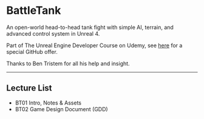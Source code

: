 # BattleTank
An open-world head-to-head tank fight with simple AI, terrain, and advanced control system in Unreal 4.

Part of The Unreal Engine Developer Course on Udemy, see [here](https://www.udemy.com/unrealcourse?couponCode=GitHubSpecial) for a special GitHub offer.

Thanks to Ben Tristem for all his help and insight.

---
## Lecture List
* BT01 Intro, Notes & Assets
* BT02 Game Design Document (GDD)
